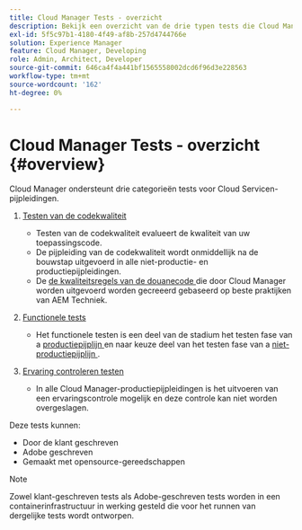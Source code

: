 ```yaml
---
title: Cloud Manager Tests - overzicht
description: Bekijk een overzicht van de drie typen tests die Cloud Manager automatisch uitvoert om de kwaliteit van uw aangepaste code te garanderen.
exl-id: 5f5c97b1-4180-4f49-af8b-257d4744766e
solution: Experience Manager
feature: Cloud Manager, Developing
role: Admin, Architect, Developer
source-git-commit: 646ca4f4a441bf1565558002dcd6f96d3e228563
workflow-type: tm+mt
source-wordcount: '162'
ht-degree: 0%

---
```



# Cloud Manager Tests - overzicht {#overview}

Cloud Manager ondersteunt drie categorieën tests voor Cloud Servicen-pijpleidingen.

1. [Testen van de codekwaliteit](/help/implementing/cloud-manager/code-quality-testing.md)

   * Testen van de codekwaliteit evalueert de kwaliteit van uw toepassingscode.
   * De pijpleiding van de codekwaliteit wordt onmiddellijk na de bouwstap uitgevoerd in alle niet-productie- en productiepijpleidingen.
   * De [ de kwaliteitsregels van de douanecode ](/help/implementing/cloud-manager/custom-code-quality-rules.md) die door Cloud Manager worden uitgevoerd worden gecreeerd gebaseerd op beste praktijken van AEM Techniek.

1. [Functionele tests](/help/implementing/cloud-manager/functional-testing.md)

   * Het functionele testen is een deel van de stadium het testen fase van a [ productiepijplijn ](/help/implementing/cloud-manager/configuring-pipelines/configuring-production-pipelines.md) en naar keuze deel van het testen fase van a [ niet-productiepijplijn ](/help/implementing/cloud-manager/configuring-pipelines/configuring-non-production-pipelines.md).

1. [Ervaring controleren testen](/help/implementing/cloud-manager/experience-audit-testing.md)

   * In alle Cloud Manager-productiepijpleidingen is het uitvoeren van een ervaringscontrole mogelijk en deze controle kan niet worden overgeslagen.

Deze tests kunnen:

* Door de klant geschreven
* Adobe geschreven
* Gemaakt met opensource-gereedschappen

>[!NOTE]
>
> Zowel klant-geschreven tests als Adobe-geschreven tests worden in een containerinfrastructuur in werking gesteld die voor het runnen van dergelijke tests wordt ontworpen.
